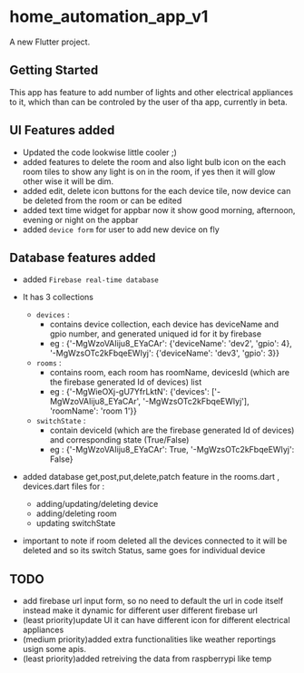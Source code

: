 # home_automation_app_v1

A new Flutter project.

## Getting Started

This app has feature to add number of lights and other electrical appliances to it,
which than can be controled by the user of tha app,
currently in beta.

## UI Features added
* Updated the code lookwise little cooler ;)
* added features to delete the room and also light bulb icon on the each room tiles to show any light is on in the room, if yes then it will glow other wise it will be dim.
* added edit, delete icon buttons for the each device tile, now device can be deleted from the room or can be edited
* added text time widget for appbar now it show good morning, afternoon, evening or night on the appbar
* added `device form` for user to add new device on fly

## Database features added
* added `Firebase real-time database`
* It has 3 collections 
    - `devices` :
        - contains device collection, each device has deviceName and gpio number, and generated uniqued id for it by firebase
        - eg : {'-MgWzoVAIiju8_EYaCAr': {'deviceName': 'dev2', 'gpio': 4}, '-MgWzsOTc2kFbqeEWIyj': {'deviceName': 'dev3', 'gpio': 3}}
    - `rooms` : 
        - contains room, each room has roomName, devicesId (which are the firebase generated Id of devices) list
        - eg : {'-MgWieOXj-gU7YfrLktN': {'devices': ['-MgWzoVAIiju8_EYaCAr', '-MgWzsOTc2kFbqeEWIyj'], 'roomName': 'room 1'}}
    - `switchState` : 
        - contain deviceId (which are the firebase generated Id of devices) and corresponding state (True/False)
        - eg : {'-MgWzoVAIiju8_EYaCAr': True, '-MgWzsOTc2kFbqeEWIyj': False}
* added database get,post,put,delete,patch feature in the rooms.dart , devices.dart files for :
    - adding/updating/deleting device
    - adding/deleting room
    - updating switchState
 
* important to note if room deleted all the devices connected to it will be deleted and so its switch Status, same goes for individual device

## TODO 
- add firebase url input form, so no need to default the url in code itself instead make it dynamic for different user different firebase url
- (least priority)update UI it can have different icon for different electrical appliances
- (medium priority)added extra functionalities like weather reportings usign some apis.
- (least priority)added retreiving the data from raspberrypi like temp